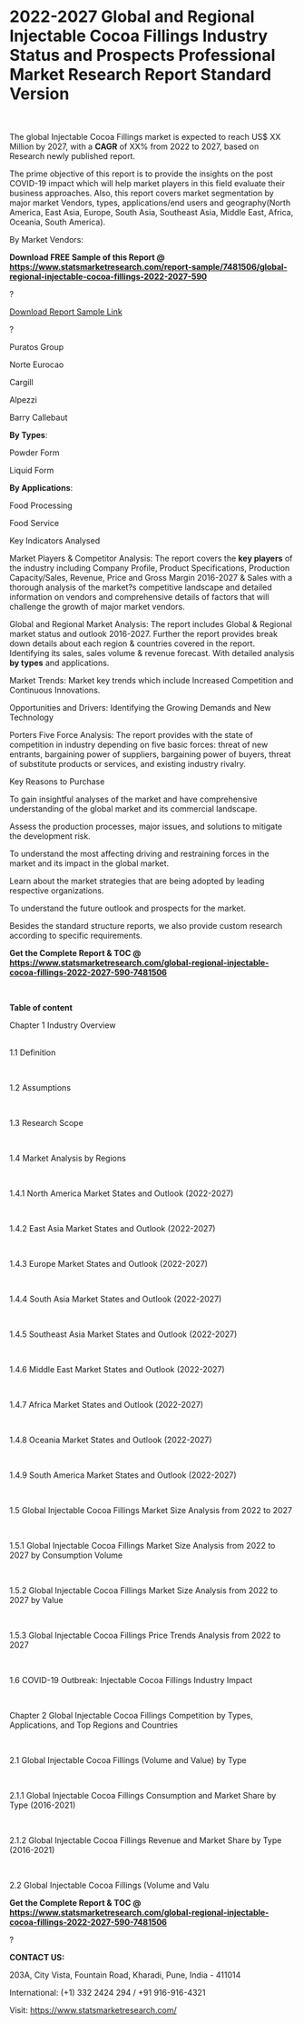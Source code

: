 <h1>2022-2027 Global and Regional Injectable Cocoa Fillings Industry Status and Prospects Professional Market Research Report Standard Version</h1><br/><p>The global Injectable Cocoa Fillings market is expected to reach US$ XX Million by 2027, with a <strong>CAGR</strong> of XX% from 2022 to 2027, based on Research newly published report.</p>
 
 
 
 <p>The prime objective of this report is to provide the insights on the post COVID-19 impact which will help market players in this field evaluate their business approaches. Also, this report covers market segmentation by major market Vendors, types, applications/end users and geography(North America, East Asia, Europe, South Asia, Southeast Asia, Middle East, Africa, Oceania, South America).</p>
 
 
 
 <p>By Market Vendors:</p>
 
 
 
 <div><b>Download FREE Sample of this Report @ <a href="https://www.statsmarketresearch.com/download-free-sample/7481506/global-regional-injectable-cocoa-fillings-2022-2027-590">https://www.statsmarketresearch.com/report-sample/7481506/global-regional-injectable-cocoa-fillings-2022-2027-590</a></b></div>
 
 
 
 <p>? </p>
 
 
 
 <p><a href="https://www.statsmarketresearch.com/download-free-sample/7481506/global-regional-injectable-cocoa-fillings-2022-2027-590">Download Report Sample Link</a></p>
 
 
 
 <p>? </p>
 
 
 
 <p>Puratos Group</p>
 
 
 
 <p>Norte Eurocao</p>
 
 
 
 <p>Cargill</p>
 
 
 
 <p>Alpezzi</p>
 
 
 
 <p>Barry Callebaut</p>
 
 
 
 <p><strong>By Types</strong>:</p>
 
 
 
 <p>Powder Form</p>
 
 
 
 <p>Liquid Form</p>
 
 
 
 <p><strong><strong>By Applications</strong></strong>:</p>
 
 
 
 <p>Food Processing</p>
 
 
 
 <p>Food Service</p>
 
 
 
 <p>Key Indicators Analysed</p>
 
 
 
 <p>Market Players & Competitor Analysis: The report covers the <strong>key players</strong> of the industry including Company Profile, Product Specifications, Production Capacity/Sales, Revenue, Price and Gross Margin 2016-2027 & Sales with a thorough analysis of the market?s competitive landscape and detailed information on vendors and comprehensive details of factors that will challenge the growth of major market vendors.</p>
 
 
 
 <p>Global and Regional Market Analysis: The report includes Global & Regional market status and outlook 2016-2027. Further the report provides break down details about each region & countries covered in the report. Identifying its sales, sales volume & revenue forecast. With detailed analysis <strong>by types</strong> and applications.</p>
 
 
 
 <p>Market Trends: Market key trends which include Increased Competition and Continuous Innovations.</p>
 
 
 
 <p>Opportunities and Drivers: Identifying the Growing Demands and New Technology</p>
 
 
 
 <p>Porters Five Force Analysis: The report provides with the state of competition in industry depending on five basic forces: threat of new entrants, bargaining power of suppliers, bargaining power of buyers, threat of substitute products or services, and existing industry rivalry.</p>
 
 
 
 <p>Key Reasons to Purchase</p>
 
 
 
 <p>To gain insightful analyses of the market and have comprehensive understanding of the global market and its commercial landscape.</p>
 
 
 
 <p>Assess the production processes, major issues, and solutions to mitigate the development risk.</p>
 
 
 
 <p>To understand the most affecting driving and restraining forces in the market and its impact in the global market.</p>
 
 
 
 <p>Learn about the market strategies that are being adopted by leading respective organizations.</p>
 
 
 
 <p>To understand the future outlook and prospects for the market.</p>
 
 
 
 <p>Besides the standard structure reports, we also provide custom research according to specific requirements.</p>
 
 
 
 <div><b>Get the Complete Report & TOC @ <a href="https://www.statsmarketresearch.com/global-regional-injectable-cocoa-fillings-2022-2027-590-7481506">https://www.statsmarketresearch.com/global-regional-injectable-cocoa-fillings-2022-2027-590-7481506</a></b></div>
 
 
 
 <p><br />
 
 <b>Table of content</b></p>
 
 
 
 <p>Chapter 1 Industry Overview<br />
 
 <br />
 
 1.1 Definition<br />
 
 <br />
 
 1.2 Assumptions<br />
 
 <br />
 
 1.3 Research Scope<br />
 
 <br />
 
 1.4 Market Analysis by Regions<br />
 
 <br />
 
 1.4.1 North America Market States and Outlook (2022-2027)<br />
 
 <br />
 
 1.4.2 East Asia Market States and Outlook (2022-2027)<br />
 
 <br />
 
 1.4.3 Europe Market States and Outlook (2022-2027)<br />
 
 <br />
 
 1.4.4 South Asia Market States and Outlook (2022-2027)<br />
 
 <br />
 
 1.4.5 Southeast Asia Market States and Outlook (2022-2027)<br />
 
 <br />
 
 1.4.6 Middle East Market States and Outlook (2022-2027)<br />
 
 <br />
 
 1.4.7 Africa Market States and Outlook (2022-2027)<br />
 
 <br />
 
 1.4.8 Oceania Market States and Outlook (2022-2027)<br />
 
 <br />
 
 1.4.9 South America Market States and Outlook (2022-2027)<br />
 
 <br />
 
 1.5 Global Injectable Cocoa Fillings Market Size Analysis from 2022 to 2027<br />
 
 <br />
 
 1.5.1 Global Injectable Cocoa Fillings Market Size Analysis from 2022 to 2027 by Consumption Volume<br />
 
 <br />
 
 1.5.2 Global Injectable Cocoa Fillings Market Size Analysis from 2022 to 2027 by Value<br />
 
 <br />
 
 1.5.3 Global Injectable Cocoa Fillings Price Trends Analysis from 2022 to 2027<br />
 
 <br />
 
 1.6 COVID-19 Outbreak: Injectable Cocoa Fillings Industry Impact<br />
 
 <br />
 
 Chapter 2 Global Injectable Cocoa Fillings Competition by Types, Applications, and Top Regions and Countries<br />
 
 <br />
 
 2.1 Global Injectable Cocoa Fillings (Volume and Value) by Type<br />
 
 <br />
 
 2.1.1 Global Injectable Cocoa Fillings Consumption and Market Share by Type (2016-2021)<br />
 
 <br />
 
 2.1.2 Global Injectable Cocoa Fillings Revenue and Market Share by Type (2016-2021)<br />
 
 <br />
 
 2.2 Global Injectable Cocoa Fillings (Volume and Valu</p>
 
 
 
 <div><b>Get the Complete Report & TOC @ <a href="https://www.statsmarketresearch.com/global-regional-injectable-cocoa-fillings-2022-2027-590-7481506">https://www.statsmarketresearch.com/global-regional-injectable-cocoa-fillings-2022-2027-590-7481506</a></b></div>
 
 
 
 <p>? </p>
 
 
 
 <p><b>CONTACT US:</b><br />
 
 203A, City Vista, Fountain Road, Kharadi, Pune, India - 411014<br />
 
 International: (+1) 332 2424 294 / +91 916-916-4321<br />
 
 Visit: <a href="https://www.statsmarketresearch.com/">https://www.statsmarketresearch.com/</a></p>